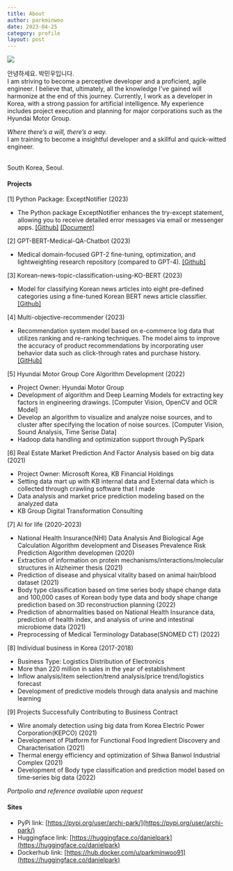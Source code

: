 ```yaml
---
title: About
author: parkminwoo
date: 2023-04-25
category: profile
layout: post
---
```


![](https://dsdanielpark.github.io/assets/profile/koreaheart.png)

안녕하세요. 박민우입니다. <br>
I am striving to become a perceptive developer and a proficient, agile engineer. I believe that, ultimately, all the knowledge I've gained will harmonize at the end of this journey. Currently, I work as a developer in Korea, with a strong passion for artificial intelligence. My experience includes project execution and planning for major corporations such as the Hyundai Motor Group.



*Where there’s a will, there’s a way.* <br>
I am training to become a insightful developer and a skillful and quick-witted engineer. <br>

<br>
South Korea, Seoul.

<br>

#### Projects 
  [1] Python Package: ExceptNotifier (2023)
  - The Python package ExceptNotifier enhances the try-except statement, allowing you to receive detailed error messages via email or messenger apps. [[Github]](https://github.com/dsdanielpark/ExceptNotifier) [[Document]](https://exceptnotifier.readthedocs.io/en/latest/)
  
  [2] GPT-BERT-Medical-QA-Chatbot (2023)
  - Medical domain-focused GPT-2 fine-tuning, optimization, and lightweighting research repository (compared to GPT-4). [[Github]](https://github.com/DSDanielPark/medical-qa-bert-chatgpt) 

  [3] Korean-news-topic-classification-using-KO-BERT (2023)
  - Model for classifying Korean news articles into eight pre-defined categories using a fine-tuned Korean BERT news article classifier. [[Github]](https://github.com/DSDanielPark/fine-tuned-korean-bert-news-article-classifier)

  [4] Multi-objective-recommender (2023)
  - Recommendation system model based on e-commerce log data that utilizes ranking and re-ranking techniques. The model aims to improve the accuracy of product recommendations by incorporating user behavior data such as click-through rates and purchase history. [[GitHub]](https://github.com/DSDanielPark/kaggle2023-multi-objective-recommender)


  [5] Hyundai Motor Group Core Algorithm Development (2022)
  - Project Owner: Hyundai Motor Group
  - Development of algorithm and Deep Learning Models for extracting key factors in engineering drawings. [Computer Vision, OpenCV and
  OCR Model]
  - Develop an algorithm to visualize and analyze noise sources, and to cluster after specifying the location of noise sources. [Computer Vision,
  Sound Analysis, Time Serise Data]
  - Hadoop data handling and optimization support through PySpark

  [6] Real Estate Market Prediction And Factor Analysis based on big data (2021)

  - Project Owner: Microsoft Korea, KB Financial Holdings
  - Setting data mart up with KB internal data and External data which is collected through crawling software that I made
  - Data analysis and market price prediction modeling based on the analyzed data
  - KB Group Digital Transformation Consulting


  [7] AI for life (2020-2023)
  - National Health Insurance(NHI) Data Analysis And Biological Age Calculation Algorithm development and Diseases Prevalence Risk Prediction Algorithm developmen (2020)
  - Extraction of information on protein mechanisms/interactions/molecular structures in Alzheimer thesis (2021)
  - Prediction of disease and physical vitality based on animal hair/blood dataset (2021)
  - Body type classification based on time series body shape change data and 100,000 cases of Korean body type data and body shape change
  prediction based on 3D reconstruction planning (2022)
  - Prediction of abnormalities based on National Health Insurance data, prediction of health index, and analysis of urine and intestinal microbiome data (2021)
  - Preprocessing of Medical Terminology Database(SNOMED CT) (2022)

  [8] Individual business in Korea (2017-2018)
  - Business Type: Logistics Distribution of Electronics
  - More than 220 million in sales in the year of establishment
  - Inflow analysis/item selection/trend analysis/price trend/logistics forecast
  - Development of predictive models through data analysis and machine learning

  [9] Projects Successfully Contributing to Business Contract
  - Wire anomaly detection using big data from Korea Electric Power Corporation(KEPCO) (2021)
  - Development of Platform for Functional Food Ingredient Discovery and Characterisation (2021)
  - Thermal energy efficiency and optimization of Sihwa Banwol Industrial Complex (2021)
  - Development of Body type classification and prediction model based on time‑series big data (2022)


*Portpolio and reference available upon request*

 
#### Sites
- PyPi link: [https://pypi.org/user/archi-park/](https://pypi.org/user/archi-park/)
- Huggingface  link: [https://huggingface.co/danielpark](https://huggingface.co/danielpark)
- Dockerhub link: [https://hub.docker.com/u/parkminwoo91](https://huggingface.co/danielpark)
